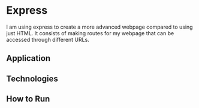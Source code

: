 # Express 
I am using express to create a more advanced webpage compared to using just HTML. It consists of making routes for my webpage that can be accessed through different URLs. 

## Application

## Technologies

## How to Run
